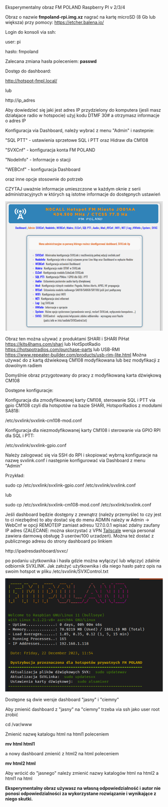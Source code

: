 Eksperymentalny obraz FM POLAND Raspberry PI v 2/3/4 

Obraz o nazwie **fmpoland-rpi.img.xz** nagrać na kartę microSD (8 Gb lub większa) przy pomocy: https://etcher.balena.io/

Login do konsoli via ssh:

user: pi

hasło: fmpoland

Zalecana zmiana hasła poleceniem: **passwd**

Dostęp do dashboard:

http://hotspot-fmpl.local/

lub

http://ip_adres

Aby dowiedzieć się jaki jest adres IP przydzielony do komputera (jesli masz działajace radio w hotspocie) użyj kodu DTMF 30# a otrzymasz informacje o adres IP

Konfiguracja via Dashboard, należy wybrać z menu "Admin" i nastepnie: 

"SQL PTT" - ustawienia sprzetowe SQL i PTT oraz Hidraw dla CM108

"SVXCnf" - konfiguracja konta FM POLAND

"NodeInfo" - Informacje o stacji

"WEBCnf" - konfiguracja Dashboard

oraz inne opcje stosownie do potrzeb

CZYTAJ uważnie informacje umieszczone w każdym oknie z serii administracyjnych
w których są istotne informacje do dostępnych ustawień

![Admin Menu](https://github.com/FM-POLAND/hotspot-rpi-image/blob/main/admin-menu.png)

Obraz ten można używać z produktami SHARI i SHARI PiHat https://kits4hams.com/shari lub HotSpotRadio https://hotspotradios.com/purchase-parts lub USB-RMI https://www.repeater-builder.com/products/usb-rim-lite.html
Można używać do z kartą dźwiekową CM108 modyfikowana lub bez modyfikacji z dowolnym radiem

Domyślnie obraz przygotowany do pracy z modyfikowaną karta dźwiękową CM108

Dostępne konfiguracje:

Konfiguracja dla zmodyfikowanej karty CM108, sterowanie SQL i PTT via gpio CM108
czyli dla hotspotów na bazie SHARI, HotsporRadios z modułami SA818: 

/etc/svxlink/svxlink-cm108-mod.conf

Konfiguracja dla niezmodyfikowanej karty CM108 i sterowanie via GPIO RPI dla SQL i PTT:

/etc/svxlink/svxlink-gpio.conf

Należy zalogować się via SSH do RPI i skopiować wybrną konfiguracje na nazwę svxlink.conf i następnie konfigurować via Dashboard z menu "Admin"

Przykład:

sudo cp /etc/svxlink/svxlink-gpio.conf /etc/svxlink/svxlink.conf

lub

sudo cp /etc/svxlink/svxlink-cm108-mod.conf /etc/svxlink/svxlink.conf

Jeśli dashboard będzie dostępny z zewnątrz (należy przemyśleć to czy jest to ci niezbędne)  to aby dostać się do menu ADMIN należy w Admin -> WebCnf w opcji REMOTEIP zamiast adresu 127.0.0.1 wpisać zdalny zaufany IP adres (ZALECANE: można skorzystać z VPN [Tailscale](https://tailscale.com/) wersja personal zawiera darmową obsługę 3 userów/100 urzadzeń). Można też dostać z publicznego adresu do strony dashboard po linkiem

http://ipadresdashboard/svxc/

po podaniu użytkownika i hasła gdzie można wyłączyć lub włączyć zdalnie odbiornik SVXLINK. Jak założyć użytkownika i dla niego hasło patrz opis na swoim hotspot w pliku /etc/svxlink/SVXControl.txt

![Raspberry](https://github.com/FM-POLAND/hotspot-rpi-image/blob/main/rpi-login.png)

Dostępne są dwie wersje dashboard "jasny" i "ciemny" 

Aby zmienić dashboard z "jasny" na "ciemny" trzeba via ssh jako user root zrobić

cd /var/www

Zmienić nazwę katalogu html na html1 poleceniem

**mv html html1**

a nowy dashboard zmienić z html2 na html poleceniem

**mv html2 html**

Aby wrócić do "jasnego"  należy zmienić nazwy katalogów  html na html2 a html1 na html



**Eksperymentalny obraz używasz na własną odpowiedzialność i autor nie ponosi odpowiedzialności za wykorzystane rozwiązanie i wynikające z niego skutki.**



